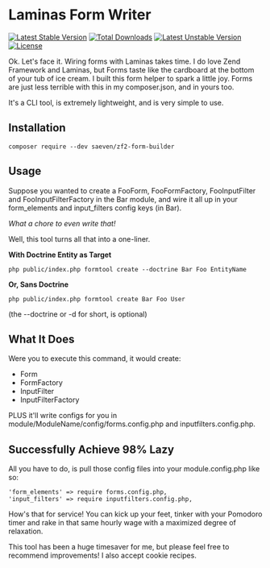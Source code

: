 # Laminas Form Writer

[![Latest Stable Version](https://poser.pugx.org/saeven/zf2-form-builder/v)](//packagist.org/packages/saeven/zf2-form-builder) [![Total Downloads](https://poser.pugx.org/saeven/zf2-form-builder/downloads)](//packagist.org/packages/saeven/zf2-form-builder) [![Latest Unstable Version](https://poser.pugx.org/saeven/zf2-form-builder/v/unstable)](//packagist.org/packages/saeven/zf2-form-builder) [![License](https://poser.pugx.org/saeven/zf2-form-builder/license)](//packagist.org/packages/saeven/zf2-form-builder)

Ok.  Let's face it.  Wiring forms with Laminas takes time.  I do love Zend Framework and Laminas, but Forms taste like the cardboard at the bottom of your tub of ice cream.  I built this form helper to spark a little joy.  Forms are just less terrible with this in my composer.json, and in yours too.

It's a CLI tool, is extremely lightweight, and is very simple to use.

## Installation

    composer require --dev saeven/zf2-form-builder

## Usage

Suppose you wanted to create a FooForm, FooFormFactory, FooInputFilter and FooInputFilterFactory in the Bar module, and wire it all up in your form_elements and input_filters config keys (in Bar).  

*What a chore to even write that!*

Well, this tool turns all that into a one-liner.

**With Doctrine Entity as Target**

```
php public/index.php formtool create --doctrine Bar Foo EntityName
```

**Or, Sans Doctrine**
```
php public/index.php formtool create Bar Foo User
```

(the --doctrine or -d for short, is optional)

## What It Does

Were you to execute this command, it would create:

* Form
* FormFactory
* InputFilter
* InputFilterFactory

PLUS it'll write configs for you in module/ModuleName/config/forms.config.php and inputfilters.config.php.

## Successfully Achieve 98% Lazy

All you have to do, is pull those config files into your module.config.php like so:

    'form_elements' => require forms.config.php,
    'input_filters' => require inputfilters.config.php,

How's that for service!  You can kick up your feet, tinker with your Pomodoro timer and rake in that same hourly wage with a maximized degree of relaxation.

This tool has been a huge timesaver for me, but please feel free to recommend improvements!  I also accept cookie recipes.